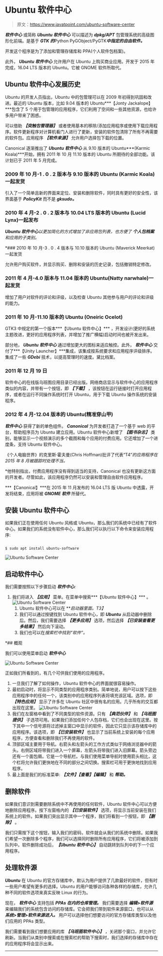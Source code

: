 # Ubuntu 软件中心

> 原文：<https://www.javatpoint.com/ubuntu-software-center>

***软件中心*** 或简称 ***Ubuntu 软件中心*** 可以描述为 ***dpkg/APT*** 包管理系统的高级图形化前端。是基于 ***GTK 的***Python PyGObject/PyGTK***中指定的自由软件。***

开发这个程序是为了添加和管理存储库和 PPA(个人软件包档案)。

此外， ***Ubuntu 软件中心*** 允许用户在 Ubuntu 上购买商业应用。开发于 2015 年完成，16.04 LTS 版本的 Ubuntu。它被 GNOME 软件所取代。

## Ubuntu 软件中心发展历史

Ubuntu 的开发人员指出，Ubuntu 中的包管理可以在 2009 年初得到巩固和改进。最近的 Ubuntu 版本，比如 9.04 版本的 Ubuntu***【Jonty Jackalope】***包含了 5 个用于包管理的应用程序，它们利用了空间和一些其他资源，也给许多用户带来了困惑。

可以借助 ***【突触包管理器】*** 或者使用基本的移除/添加应用程序或使用下载应用程序。软件更新程序对计算机看门人进行了更新，安装的软件包清除了所有不再需要的软件包。应用程序 ***【软件来源】*** 允许用户选择包下载的位置。

Canonical 逐渐推出了 ***Ubuntu 软件中心*** 从 9.10 版本的 Ubuntu***(Karmic Koala)***开始，拥有 2011 年 10 月 11.10 版本的 Ubuntu 所期待的全部功能。该计划已于 2011 年 5 月完成。

### 2009 年 10 月-1 . 0 . 2 版本与 9.10 版本的 Ubuntu (Karmic Koala)一起发货

引入了一个简单且新的界面来定位、安装和删除软件，同时具有更好的安全性，该界面基于 ***PolicyKit*** 而不是 ***gksudo。***

### 2010 年 4 月-2 . 0 . 2 版本与 10.04 LTS 版本的 Ubuntu (Lucid Lynx)一起发布

***Ubuntu 软件中心****以更加简化的方式增加了非应用包列表，也方便了 ***个人包档案*** 和应用的子类别。*

 *### 2010 年 10 月-3 . 0 . 4 版本与 10.10 版本的 Ubuntu (Maverick Meerkat)一起发货

允许用户购买软件，并显示购买、删除和安装的历史记录，包括撤销特定修改。

### 2011 年 4 月-4.0 版本与 11.04 版本的 Ubuntu(Natty narwhale)一起发货

增加了用户对软件的评论和评级，以及检查 Ubuntu 其他参与用户的评论和评级的能力。

### 2011 年 10 月-11.10 版本的 Ubuntu (Oneiric Ocelot)

GTK3 中规定的第一个版本***【Ubuntu 软件中心】*** ，开发设计(更好的系统主题改进，更好的应用程序列表，并增加了推广横幅)启动时间也被开发出来。

部分地， ***Ubuntu 软件中心*** 通过增加更大的图标来适应触控。此外， ***软件中心*** 交付了***【Unity Launcher】***集成，该集成按系统要求和应用程序评级排序。集成了一些 ***GDebi*** 技术，以提高管理时的速度。黛比档案。

### 2011 年 12 月 19 日

软件中心的在线版乌班图应用目录已经出版。网络商店显示与软件中心的应用程序类似的内容，并带有一个按钮，即 ***【下载】*** ，该按钮在运行链接时打开应用程序，或者在运行不同操作系统时打开 Ubuntu，用于下载 Ubuntu 操作系统的安装程序。

### 2012 年 4 月-12.04 版本的 Ubuntu(精准穿山甲)

***软件中心*** 获得了新的单色组件。 ***Canonical*** 为开发者打造了一个基于 web 的平台，帮助程序员为 Ubuntu 建立应用。Ubuntu 软件中心新增了 ***【图书杂志】*** 类别，能够显示一个视频演示的多个截图和每个应用的付费应用。它还增加了一个进度条，支持 Ubuntu 软件中心。

《个人电脑世界》的克里斯·霍夫曼(Chris Hoffman)批评了代表“T4”*的应用程序在 2015 年 8 月被跟踪时处理不当。*

 *他特别指出，付费应用程序没有得到适当的支持，Canonical 也没有更新这方面的开发者。尽管如此，该应用程序仍然可以安装和管理自由软件应用程序。

***【Canonical】***在 2015 年 11 月发布的 16.04 LTS 版 Ubuntu 中透露，开发将结束，应用将被 ***GNOME 软件*** 所替代。

## 安装 Ubuntu 软件中心

如果我们正在使用任何 Ubuntu 风格或 Ubuntu，那么我们的系统中已经有了软件中心。如果我们的系统没有软件中心，那么我们可以执行以下命令来安装应用程序:

```

$ sudo apt install ubuntu-software

```

![Ubuntu Software Center](img/f06d462739f66a0b641052e0259aaf46.png)

## 启动软件中心

我们需要按照以下步骤启动 ***软件中心:***

1.  我们将进入 ***【应用】*** 菜单。在菜单中搜索***【Ubuntu 软件中心】*** 。
    ![Ubuntu Software Center](img/041d0c1f320aa4ed6e5ef1497502dc9d.png)
    1.  Ubuntu 软件中心可以在 ***启动器里面。*T3】**
    2.  我们可以通过按键找到 Ubuntu 软件中心，即 ***Ubuntu*** 从启动器中删除后。然后，我们需要选择 ***【更多应用】*** 选项，然后选择 ***【已安装查看更多结果】*** 然后向下滚动。
    3.  我们也可以在*搜索栏中找到“软件”。*

 *## 概观

我们可以使用菜单启动 ***软件中心***

![Ubuntu Software Center](img/e25f05934d4484b52ec6dae79f7abef1.png)

正如我们所看到的，有几个可供我们使用的应用程序。

1.  一旦我们了解了如何操作，Ubuntu 软件中心的界面就很容易操作。
2.  最初启动时，将显示不同类型的应用程序类别。简单地说，用户可以按下这些应用程序中的任何一个，该类别中的应用程序列表将填充该区域。选项，即 ***【特色应用】*** 显示了许多在 Ubuntu 社区中很有名的应用。几乎所有的交互都出现在这里。
    ![Ubuntu Software Center](img/0f06f086de044ba4bd604394c5dfbfc2.png)
3.  我们在左窗格中看到了不同类型的软件资源。只有 ***【典范伙伴】*** 和 ***【乌班图提供】*** 子选项可用。如果我们添加任何个人包存档，它们也会出现在这里。按下其中一个信号源将过滤掉主窗口中显示的软件，因此它只显示该存储库中的应用程序。该选项，即 ***【已安装软件】*** 也显示了当前系统上安装的每个应用程序，方便查看和删除我们不再使用的软件。
4.  顶部区域主要用于导航。右箭头和左箭头的工作方式类似于网络浏览器中的箭头。右侧区域将带我们进入一个屏幕，左箭头将带我们进入旧屏幕。箭头旁边还有一个面包屑。它是一个导航栏。与我们使用菜单导航时使用箭头相比，这个栏将允许我们更快地在不同的部分之间切换。搜索栏可用于更快地找到应用程序。
5.  最上面是我们的标准菜单: ***【文件】【查看】【编辑】*** 和 ***帮助。***

## 删除软件

如果我们意识到需要删除系统中不再使用的任何软件，Ubuntu 软件中心可以方便地删除应用程序。按下左窗格内的 ***【已安装软件】*** 选项，将显示当前安装在我们系统上的软件。如果我们突出显示其中一个程序，我们将看到一个按钮，即 ***【删除】*** 。

我们只需按下这个按钮，输入我们的密码，软件就会从我们的系统中删除。如果我们希望一次删除多个程序，我们可以选择同时删除所有应用程序，它们将被添加到队列中。软件删除成功后，***【Ubuntu 软件中心】*** 自动跳转到队列中的下一个应用程序。

## 处理软件源

***Ubuntu*** 在 Ubuntu 的官方存储库中，默认为用户提供了几款最好的软件，但有时一些用户希望有更多的选择。Ubuntu 的用户能够访问各种各样的存储库，允许几种不同的软件选项来真实反映 Linux 的行为。

现在， ***软件中心*** 支持包括 ***PPAs 在内的仓库管理。*** 我们需要选择 ***编辑>软件源*** 来编辑我们的系统包含访问的存储库。它会把我们带到软件来源窗口，也可以从 ***系统>管理>软件来源进入。*** 用户可以选择他们想要访问的官方存储库类型以及他们应用的 PPAs 类型。

我们需要看到我们想要应用的库 ***【乌班图软件中心】*** ，关闭那个窗口，并允许它刷新。当我们从类别中搜索或在搜索栏的帮助下搜索时，我们选择的存储库中存在的应用程序将会显示出来。

* * ****